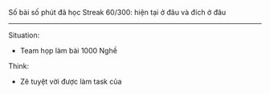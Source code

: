 Số bài số phút đã học 
Streak 
60/300: hiện tại ở đâu và đích ở đâu 

---

Situation: 
- Team họp làm bài 1000 Nghề 

Think: 
- Zê tuyệt vời được làm task của 
